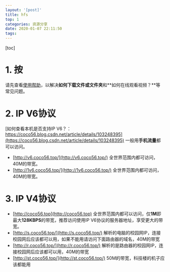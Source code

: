```yaml
---
layout: '[post]'
title: hfs
top: 1
categories: 资源分享
date: 2020-01-07 22:11:50
tags:
---
```

[toc]

# 1. 按
请先查看[使用帮助](https://coco56.blog.csdn.net/article/details/100619737)，以解决**如何下载文件或文件夹**和**如何在线观看视频？**等常见问题。

# 2. IP V6协议
[如何查看本机是否支持IP V6？：https://coco56.blog.csdn.net/article/details/103248395](https://coco56.blog.csdn.net/article/details/103248395)
一般用**手机流量**都可以访问。
* [http://v6.coco56.top/](http://v6.coco56.top/)
全世界范围内都可访问，40M的带宽。
* [http://1v6.coco56.top/](http://1v6.coco56.top/)
全世界范围内都可访问，40M的带宽。

# 3. IP V4协议
* [http://coco56.top](http://coco56.top)
全世界范围内都可以访问，仅**1M**即最大**128KBPS**的带宽，推荐访问使用IP V6协议的服务器地址，享受更大的带宽。
* [http://s.coco56.top/](http://s.coco56.top/)
解析的电脑的校园网IP，连接校园网后应该都可以用，如果不能用请访问下面路由器的域名，40M的带宽
* [http://r.coco56.top/](http://r.coco56.top/)
解析的是路由器的校园网IP，连接校园网后应该都可以用，40M的带宽
* [http://st.coco56.top/](http://st.coco56.top/)
50M的带宽，科技楼的机子应该都能用